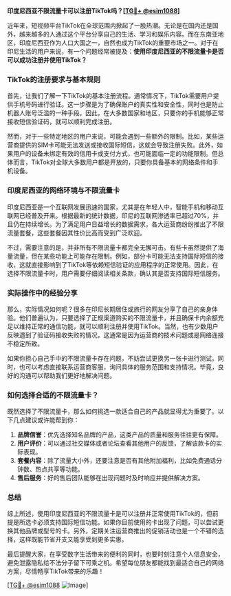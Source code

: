 **印度尼西亚不限流量卡可以注册TikTok吗？[[TG💪+ @esim1088](https://t.me/s/esim1088)]**

近年来，短视频平台TikTok在全球范围内掀起了一股热潮。无论是在国内还是国外，越来越多的人通过这个平台分享自己的生活、学习和娱乐内容。而在东南亚地区，印度尼西亚作为人口大国之一，自然也成为TikTok的重要市场之一。对于在印尼生活的用户来说，有一个问题经常被提及：**使用印度尼西亚的不限流量卡是否可以成功注册并使用TikTok？**

### TikTok的注册要求与基本规则

首先，让我们了解一下TikTok的基本注册流程。通常情况下，TikTok需要用户提供手机号码进行验证。这一步骤是为了确保账户的真实性和安全性，同时也是防止机器人账号泛滥的一种手段。因此，在大多数国家和地区，只要你的手机能够正常接收短信验证码，就可以顺利完成注册。

然而，对于一些特定地区的用户来说，可能会遇到一些额外的限制。比如，某些运营商提供的SIM卡可能无法发送或接收国际短信，这就会导致注册失败。此外，如果用户的设备未绑定有效的信用卡或支付方式，也可能面临一定的功能限制。但总体而言，TikTok对全球大多数用户都是开放的，只要你具备基本的网络条件和手机设备。

### 印度尼西亚的网络环境与不限流量卡

印度尼西亚是一个互联网发展迅速的国家，尤其是在年轻人中，智能手机和移动互联网已经普及开来。根据最新的统计数据，印尼的互联网渗透率已超过70%，并且仍在持续增长。为了满足用户日益增长的数据需求，各大运营商纷纷推出了不限流量套餐，这些套餐因其性价比高而受到广泛欢迎。

不过，需要注意的是，并非所有不限流量卡都完全无懈可击。有些卡虽然提供了海量流量，但在某些功能上可能存在限制。例如，部分卡可能无法支持国际短信的接收，这就直接影响到了TikTok等依赖短信验证的应用程序的正常使用。因此，在选择不限流量卡时，用户需要仔细阅读相关条款，确认其是否支持国际短信服务。

### 实际操作中的经验分享

那么，实际情况如何呢？很多在印尼长期居住或旅行的网友分享了自己的亲身体验。他们普遍认为，只要选择了正规渠道购买的不限流量卡，并且确保卡内余额充足以维持正常的通信功能，就可以顺利注册并使用TikTok。当然，也有少数用户反映遇到了验证码接收失败的情况，这通常是因为运营商的技术问题或是网络连接不稳定所致。

如果你担心自己手中的不限流量卡存在问题，不妨尝试更换另一张卡进行测试。同时，也可以考虑直接联系运营商客服，询问具体的服务范围和支持情况。毕竟，良好的沟通可以帮助我们更好地解决问题。

### 如何选择合适的不限流量卡？

既然选择了不限流量卡，那么如何挑选一款适合自己的产品就显得尤为重要了。以下几点建议或许能帮到你：

1. **品牌信誉**：优先选择知名品牌的产品，这类产品的质量和服务往往更有保障。
2. **用户评价**：可以通过社交媒体或者论坛查看其他用户的反馈，了解该款卡的实际表现。
3. **套餐内容**：除了流量大小外，还要注意是否有其他附加福利，比如免费通话分钟数、热点共享等功能。
4. **售后服务**：好的售后团队能够在出现问题时及时响应并提供解决方案。

### 总结

综上所述，使用印度尼西亚的不限流量卡是可以注册并正常使用TikTok的，但前提是所选卡必须支持国际短信功能。如果你目前使用的卡出现了问题，可以尝试更换其他品牌或型号的卡。另外，定期关注运营商推出的促销活动也是一个不错的选择，这样既能节省开支又能享受到更多实惠。

最后提醒大家，在享受数字生活带来的便利的同时，也要时刻注意个人信息安全，避免泄露隐私给不法分子留下可乘之机。希望每位朋友都能找到最适合自己的网络方案，尽情畅享TikTok带来的乐趣！

[[TG💪+ @esim1088](https://t.me/s/esim1088) ![Image](https://i.postimg.cc/4NQfJmqS/Snipaste-2025-05-13-00-14-12.png)]